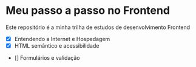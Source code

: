 # Meu passo a passo no Frontend
Este repositório é a minha trilha de estudos de desenvolvimento Frontend

- [x] Entendendo a Internet e Hospedagem<br>
- [x] HTML semântico e acessibilidade<br>
- [] Formulários e validação<br>